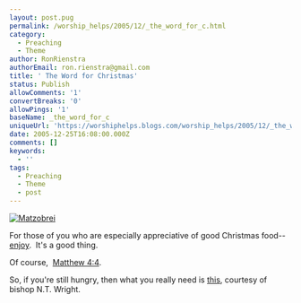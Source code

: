 ```yaml
---
layout: post.pug
permalink: /worship_helps/2005/12/_the_word_for_c.html 
category:
  - Preaching
  - Theme
author: RonRienstra
authorEmail: ron.rienstra@gmail.com
title: ' The Word for Christmas'
status: Publish
allowComments: '1'
convertBreaks: '0'
allowPings: '1'
baseName: _the_word_for_c
uniqueUrl: 'https://worshiphelps.blogs.com/worship_helps/2005/12/_the_word_for_c.html '
date: 2005-12-25T16:08:00.000Z
comments: []
keywords:
  - ''
tags:
  - Preaching
  - Theme
  - post
---
```

[![Matzobrei](/img/image?url=https%3A%2F%2Fassets.marthastewart.com%2Fstyles%2Fwmax-300%2Fd16%2Fgt068_matzobrei2%2Fgt068_matzobrei2_vert.jpg%3Fitok%3DylIYYbql&q=85 "Matzobrei")](https://imagesvc.meredithcorp.io/v3/mm/image?url=https%3A%2F%2Fassets.marthastewart.com%2Fstyles%2Fwmax-300%2Fd16%2Fgt068_matzobrei2%2Fgt068_matzobrei2_vert.jpg%3Fitok%3DylIYYbql&q=85)

For those of you who are especially appreciative of good Christmas food-- [enjoy](https://www.marthastewart.com/333992/apple-cinnamon-matzo-brei).  It's a good thing.

Of course,  [Matthew 4:4](http://bible.crosswalk.com/OnlineStudyBible/bible.cgi?new=1&word=Matthew+4%3A4&section=0&version=nrs&language=en).

So, if you're still hungry, then what you really need is [this](https://www.christianitytoday.com/ct/2006/decemberweb-only/151-42.0.html), courtesy of bishop N.T. Wright.